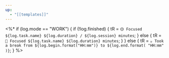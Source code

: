 ```yaml
---
up:
  - "[[templates]]"
---
```

<%*
if (log.mode == "WORK") {
  if (!log.finished) {
    tR = `🟡 Focused ${log.task.name} ${log.duration} / ${log.session} minutes`;
  } else {
    tR = `🍅 Focused ${log.task.name} ${log.duration} minutes`;
  }
} else {
  tR = `☕️ Took a break from ${log.begin.format("HH:mm")} to ${log.end.format(
    "HH:mm"
  )}`;
}
%>